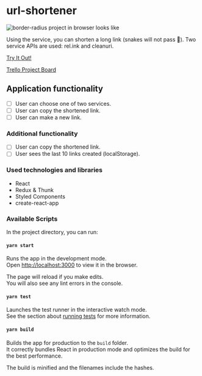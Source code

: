 # url-shortener

![border-radius project in browser looks like](https://i.imgur.com/2ptflPG.png)

Using the service, you can shorten a long link (snakes will not pass 🐍). Two service APIs are used: rel.ink and cleanuri.

[Try It Out!](https://github.com/)

[Trello Project Board](https://trello.com/c/v3MDp1pK)

## Application functionality

- [ ] User can choose one of two services.
- [ ] User can copy the shortened link.
- [ ] User can make a new link.

### Additional functionality

- [ ] User can copy the shortened link.
- [ ] User sees the last 10 links created (localStorage).

### Used technologies and libraries

- React
- Redux & Thunk
- Styled Components
- create-react-app

### Available Scripts

In the project directory, you can run:

#### `yarn start`

Runs the app in the development mode.<br />
Open [http://localhost:3000](http://localhost:3000) to view it in the browser.

The page will reload if you make edits.<br />
You will also see any lint errors in the console.

#### `yarn test`

Launches the test runner in the interactive watch mode.<br />
See the section about [running tests](https://facebook.github.io/create-react-app/docs/running-tests) for more information.

#### `yarn build`

Builds the app for production to the `build` folder.<br />
It correctly bundles React in production mode and optimizes the build for the best performance.

The build is minified and the filenames include the hashes.<br />
